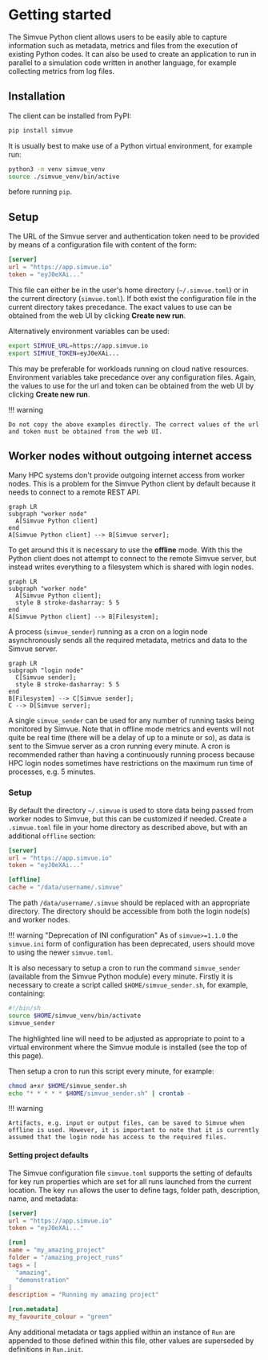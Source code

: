 # Getting started

The Simvue Python client allows users to be easily able to capture information such as metadata, metrics and files from the execution of existing Python codes. It can also be used to create an application to run in parallel to a simulation code written in another language, for
example collecting
metrics from log files.

## Installation

The client can be installed from PyPI:

```sh
pip install simvue
```

It is usually best to make use of a Python virtual environment, for example run:

```sh
python3 -m venv simvue_venv
source ./simvue_venv/bin/active
```

before running `pip`.

## Setup

The URL of the Simvue server and authentication token need to be provided by means of a configuration file
with content of the form:

```toml
[server]
url = "https://app.simvue.io"
token = "eyJ0eXAi..."
```

This file can either be in the user's home directory (`~/.simvue.toml`) or in the current directory (`simvue.toml`). If both
exist the configuration file in the current directory takes precedance.
The exact values to use can be obtained from the web UI by clicking **Create new run**.

Alternatively environment variables can be used:

```sh
export SIMVUE_URL=https://app.simvue.io
export SIMVUE_TOKEN=eyJ0eXAi...
```

This may be preferable for workloads running on cloud native resources. Environment variables take precedance over any configuration files.
Again, the values to use for the url and token can be obtained from the web UI by clicking **Create new run**.

!!! warning

    Do not copy the above examples directly. The correct values of the url and token must be obtained from the web UI.

## Worker nodes without outgoing internet access

Many HPC systems don't provide outgoing internet access from worker nodes. This is a problem for the Simvue Python client by default
because it needs to connect to a remote REST API.

``` mermaid
graph LR
subgraph "worker node"
  A[Simvue Python client]
end
A[Simvue Python client] --> B[Simvue server];
```

To get around this it is necessary to use the **offline** mode. With this the
Python client does not attempt to connect to the remote Simvue server, but instead writes everything to a filesystem which is shared
with login nodes.

``` mermaid
graph LR
subgraph "worker node"
  A[Simvue Python client];
  style B stroke-dasharray: 5 5
end
A[Simvue Python client] --> B[Filesystem];
```

A process (`simvue_sender`) running as a cron on a login node asynchronously sends all the required metadata, metrics and data to the
Simvue server.

``` mermaid
graph LR
subgraph "login node"
  C[Simvue sender];
  style B stroke-dasharray: 5 5
end
B[Filesystem] --> C[Simvue sender];
C --> D[Simvue server];
```

A single `simvue_sender` can be used for any number of running tasks being monitored by Simvue. Note that in offline mode metrics and
events will not quite be real time (there will be a delay of up to a minute or so), as data is sent to the Simvue server as a cron running
every minute. A cron is recommended rather than having a continuously running process because HPC login nodes sometimes have
restrictions on the maximum run time of processes, e.g. 5 minutes.

### Setup

By default the directory `~/.simvue` is used to store data being passed from worker nodes to Simvue, but this can
be customized if needed.
Create a `.simvue.toml` file in your home directory as described above, but with an additional `offline` section:

```toml
[server]
url = "https://app.simvue.io"
token = "eyJ0eXAi..."

[offline]
cache = "/data/username/.simvue"
```

The path `/data/username/.simvue` should be replaced with an appropriate directory. The directory should be accessible from
both the login node(s) and worker nodes.

!!! warning "Deprecation of INI configuration"
    As of `simvue>=1.1.0` the `simvue.ini` form of configuration has been deprecated, users should move to using the newer `simvue.toml`.

It is also necessary to setup a cron to run the command `simvue_sender` (available from the Simvue Python module) every minute.
Firstly it is necessary to create a script called `$HOME/simvue_sender.sh`, for example, containing:

```  sh hl_lines="2 2"
#!/bin/sh
source $HOME/simvue_venv/bin/activate
simvue_sender
```

The highlighted line will need to be adjusted as appropriate to point to a virtual environment where the Simvue module is installed
(see the top of this page).

Then setup a cron to run this script every minute, for example:

```sh
chmod a+xr $HOME/simvue_sender.sh
echo "* * * * * $HOME/simvue_sender.sh" | crontab - 
```

!!! warning

    Artifacts, e.g. input or output files, can be saved to Simvue when offline is used. However, it is important to note that it is currently
    assumed that the login node has access to the required files.
#### Setting project defaults
The Simvue configuration file `simvue.toml` supports the setting of defaults for key run properties which are set for all runs launched from the current location.
The key `run` allows the user to define tags, folder path, description, name, and metadata:

```toml
[server]
url = "https://app.simvue.io"
token = "eyJ0eXAi..."

[run]
name = "my_amazing_project"
folder = "/amazing_project_runs"
tags = [
  "amazing",
  "demonstration"
]
description = "Running my amazing project"

[run.metadata]
my_favourite_colour = "green"
```

Any additional metadata or tags applied within an instance of `Run` are appended to those defined within this file, other values are superseded by definitions in `Run.init`.
